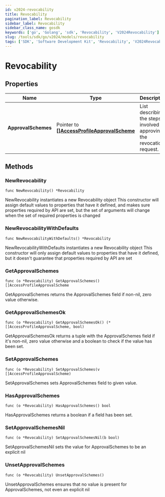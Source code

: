 ```yaml
---
id: v2024-revocability
title: Revocability
pagination_label: Revocability
sidebar_label: Revocability
sidebar_class_name: gosdk
keywords: ['go', 'Golang', 'sdk', 'Revocability', 'V2024Revocability']
slug: /tools/sdk/go/v2024/models/revocability
tags: ['SDK', 'Software Development Kit', 'Revocability', 'V2024Revocability']
---
```


# Revocability

## Properties

| Name | Type | Description | Notes |
| --- | --- | --- | --- |
| **ApprovalSchemes** | Pointer to [**[]AccessProfileApprovalScheme**](access-profile-approval-scheme) | List describing the steps involved in approving the revocation request. | [optional] |

## Methods

### NewRevocability

`func NewRevocability() *Revocability`

NewRevocability instantiates a new Revocability object This constructor will assign default values to properties that have it defined, and makes sure properties required by API are set, but the set of arguments will change when the set of required properties is changed

### NewRevocabilityWithDefaults

`func NewRevocabilityWithDefaults() *Revocability`

NewRevocabilityWithDefaults instantiates a new Revocability object This constructor will only assign default values to properties that have it defined, but it doesn't guarantee that properties required by API are set

### GetApprovalSchemes

`func (o *Revocability) GetApprovalSchemes() []AccessProfileApprovalScheme`

GetApprovalSchemes returns the ApprovalSchemes field if non-nil, zero value otherwise.

### GetApprovalSchemesOk

`func (o *Revocability) GetApprovalSchemesOk() (*[]AccessProfileApprovalScheme, bool)`

GetApprovalSchemesOk returns a tuple with the ApprovalSchemes field if it's non-nil, zero value otherwise and a boolean to check if the value has been set.

### SetApprovalSchemes

`func (o *Revocability) SetApprovalSchemes(v []AccessProfileApprovalScheme)`

SetApprovalSchemes sets ApprovalSchemes field to given value.

### HasApprovalSchemes

`func (o *Revocability) HasApprovalSchemes() bool`

HasApprovalSchemes returns a boolean if a field has been set.

### SetApprovalSchemesNil

`func (o *Revocability) SetApprovalSchemesNil(b bool)`

SetApprovalSchemesNil sets the value for ApprovalSchemes to be an explicit nil

### UnsetApprovalSchemes

`func (o *Revocability) UnsetApprovalSchemes()`

UnsetApprovalSchemes ensures that no value is present for ApprovalSchemes, not even an explicit nil
